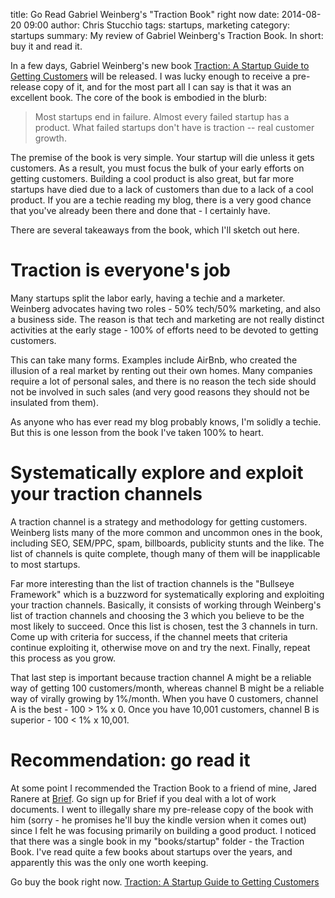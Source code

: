 title: Go Read Gabriel Weinberg's "Traction Book" right now
date: 2014-08-20 09:00
author: Chris Stucchio
tags: startups, marketing
category: startups
summary: My review of Gabriel Weinberg's Traction Book. In short: buy it and read it.

In a few days, Gabriel Weinberg's new book [Traction: A Startup Guide to Getting Customers](http://www.amazon.com/gp/product/0976339609/ref=as_li_tl?ie=UTF8&camp=1789&creative=390957&creativeASIN=0976339609&linkCode=as2&tag=christuc-20&linkId=7VRVMNOJHRGUFU2A) will be released. I was lucky enough to receive a pre-release copy of it, and for the most part all I can say is that it was an excellent book. The core of the book is embodied in the blurb:

> Most startups end in failure.  Almost every failed startup has a product. What failed startups don't have is traction -- real customer growth.

The premise of the book is very simple. Your startup will die unless it gets customers. As a result, you must focus the bulk of your early efforts on getting customers. Building a cool product is also great, but far more startups have died due to a lack of customers than due to a lack of a cool product. If you are a techie reading my blog, there is a very good chance that you've already been there and done that - I certainly have.

There are several takeaways from the book, which I'll sketch out here.

# Traction is everyone's job

Many startups split the labor early, having a techie and a marketer. Weinberg advocates having two roles - 50% tech/50% marketing, and also a business side. The reason is that tech and marketing are not really distinct activities at the early stage - 100% of efforts need to be devoted to getting customers.

This can take many forms. Examples include AirBnb, who created the illusion of a real market by renting out their own homes. Many companies require a lot of personal sales, and there is no reason the tech side should not be involved in such sales (and very good reasons they should not be insulated from them).

As anyone who has ever read my blog probably knows, I'm solidly a techie. But this is one lesson from the book I've taken 100% to heart.

# Systematically explore and exploit your traction channels

A traction channel is a strategy and methodology for getting customers. Weinberg lists many of the more common and uncommon ones in the book, including SEO, SEM/PPC, spam, billboards, publicity stunts and the like. The list of channels is quite complete, though many of them will be inapplicable to most startups.

Far more interesting than the list of traction channels is the "Bullseye Framework" which is a buzzword for systematically exploring and exploiting your traction channels. Basically, it consists of working through Weinberg's list of traction channels and choosing the 3 which you believe to be the most likely to succeed. Once this list is chosen, test the 3 channels in turn. Come up with criteria for success, if the channel meets that criteria continue exploiting it, otherwise move on and try the next. Finally, repeat this process as you grow.

That last step is important because traction channel A might be a reliable way of getting 100 customers/month, whereas channel B might be a reliable way of virally growing by 1%/month. When you have 0 customers, channel A is the best - 100 > 1% x 0. Once you have 10,001 customers, channel B is superior - 100 < 1% x 10,001.

# Recommendation: go read it

At some point I recommended the Traction Book to a friend of mine, Jared Ranere at [Brief](http://www.abriefapp.com/?utm_source=stucchio&utm_medium=webpage&utm_campaign=tractionbookreview). Go sign up for Brief if you deal with a lot of work documents. I went to illegally share my pre-release copy of the book with him (sorry - he promises he'll buy the kindle version when it comes out) since I felt he was focusing primarily on building a good product. I noticed that there was a single book in my "books/startup" folder - the Traction Book. I've read quite a few books about startups over the years, and apparently this was the only one worth keeping.

Go buy the book right now. [Traction: A Startup Guide to Getting Customers](http://www.amazon.com/gp/product/0976339609/ref=as_li_tl?ie=UTF8&camp=1789&creative=390957&creativeASIN=0976339609&linkCode=as2&tag=christuc-20&linkId=7VRVMNOJHRGUFU2A)

